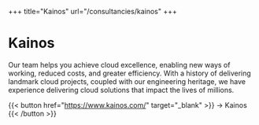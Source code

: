 +++
title="Kainos"
url="/consultancies/kainos"
+++

# Kainos

Our team helps you achieve cloud excellence, enabling new ways of working, reduced costs, and greater efficiency.
With a history of delivering landmark cloud projects, coupled with our engineering heritage, we have experience delivering cloud solutions that impact the lives of millions.

{{< button href="https://www.kainos.com/" target="_blank" >}}
-> Kainos
{{< /button >}}  